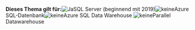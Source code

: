 <Token>**Dieses Thema gilt für:**![Ja](media/yes.png)SQL Server (beginnend mit 2019)![keine](media/no.png)Azure SQL-Datenbank![keine](media/no.png)Azure SQL Data Warehouse ![keine](media/no.png)Parallel Datawarehouse </Token>

